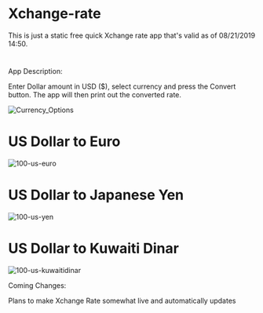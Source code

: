 # Xchange-rate

This is just a static free quick Xchange rate app that's valid as of 08/21/2019 14:50.
#
App Description:

  Enter Dollar amount in USD ($), select currency and press the Convert button. The app will then print
  out the converted rate.
  
  ![Currency_Options](README%20Images/currency-options.png)
  
  # US Dollar to Euro
  ![100-us-euro](README%20Images/100-us-euro.png)
  
  # US Dollar to Japanese Yen
  ![100-us-yen](README%20Images/100-us-yen.png)
  
  # US Dollar to Kuwaiti Dinar
  ![100-us-kuwaitidinar](README%20Images/100-us-kuwaitidinar.png)
  
  
Coming Changes:

  Plans to make Xchange Rate somewhat live and automatically updates
